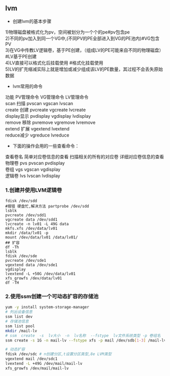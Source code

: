 ## lvm
- 创建lvm的基本步骤  

1)物理磁盘被格式化为pv，空间被划分为一个个的pe#pv包含pe    
2)不同的pv加入到同一个VG中,(不同PV的PE全部进入到VG的PE池内)#VG包含PV  
3)在VG中传教LV逻辑卷，基于PE创建，（组成LV的PE可能来自不同的物理磁盘）#LV基于PE创建  
4)LV直接可以格式化后挂载使用 #格式化挂载使用  
5)LV的扩充缩减实际上就是增加或减少组成该LV的PE数量，其过程不会丢失原始数据  

- lvm常用的命令  

功能	PV管理命令	VG管理命令	LV管理命令  
scan 扫描	pvscan	vgscan	lvscan  
create 创建	pvcreate	vgcreate	lvcreate  
display显示	pvdisplay	vgdisplay	lvdisplay  
remove 移除	pvremove	vgremove	lvremove  
extend 扩展		vgextend	lvextend  
reduce减少		vgreduce	lvreduce  

- 下面的操作会用的一些查看命令： 

查看卷名	简单对应卷信息的查看	扫描相关的所有的对应卷	详细对应卷信息的查看  
物理卷	pvs	pvscan	pvdisplay  
卷组	vgs	vgscan	vgdisplay  
逻辑卷	lvs	lvscan	lvdisplay

### 1.创建并使用LVM逻辑卷
```
fdisk /dev/sdd
#报错 硬盘忙,解决方法 partprobe /dev/sdd
lsblk
pvcreate /dev/sdd1
vgcreate data /dev/sdd1
lvcreate -n lv01 -L 49G data
mkfs.xfs /dev/data/lv01 
mkdir /data/lv01 -p
mount /dev/data/lv01 /data/lv01/
## 扩容
df -Th
lsblk
fdisk /dev/sde
pvcreate /dev/sde1
vgextend data /dev/sde1
vgdisplay 
lvextend -L +50G /dev/data/lv01 
xfs_growfs /dev/data/lv01 
df -TH
```
### 2.使用ssm创建一个可动态扩容的存储池
```bash
yum -y install system-storage-manager
# 列出设备信息
ssm list dev
# 存储池信息
ssm list pool
mkdir /mail-lv
# ssm  create  -s  lv大小  -n  lv名称  --fstype  lv文件系统类型 -p 卷组名  设备 挂载点
ssm create -s 1G -n mail-lv --fstype xfs -p mail /dev/sdb[1-3] /mail-lv

# 动态扩容
fdisk /dev/sdc # n创建分区,t设置分区类型,8e LVM类型
vgextend mail /dev/sdc1
lvextend -L +49G /dev/mail/mail-lv
xfs_growfs /dev/mail/mail-lv
```
